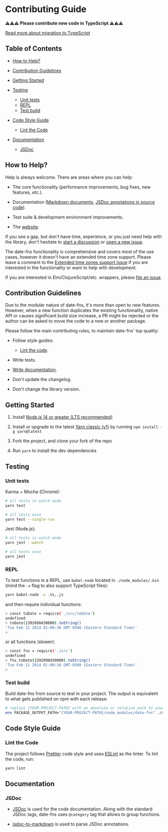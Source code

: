 # Contributing Guide

**⚠⚠⚠ Please contribute new code in TypeScript ⚠⚠⚠**

[Read more about migration to TypeScript](https://github.com/date-fns/date-fns/discussions/1932)

## Table of Contents

- [How to Help?](#how-to-help)

- [Contribution Guidelines](#contribution-guidelines)

- [Getting Started](#getting-started)

- [Testing](#testing)

  - [Unit tests](#unit-tests)  
  - [REPL](#repl)
  - [Test build](#test-build)


- [Code Style Guide](#code-style-guide)

  - [Lint the Code](#lint-the-code)

- [Documentation](#documentation)

  - [JSDoc](#jsdoc)

## How to Help?

Help is always welcome. There are areas where you can help:

- The core functionality (performance improvements, bug fixes,
  new features, etc.).

- Documentation ([Markdown documents](https://github.com/date-fns/date-fns/tree/master/docs),
  [JSDoc annotations in source code](https://github.com/date-fns/date-fns/blob/master/src/toDate/index.ts)).

- Test suite & development environment improvements.

- The [website](https://github.com/date-fns/date-fns.org).

If you see a gap, but don't have time, experience, or you just need help
with the library, don't hesitate to [start a discussion](https://github.com/date-fns/date-fns/discussions/new) or
[open a new issue](https://github.com/date-fns/date-fns/issues/new).

The date-fns functionality is comprehensive and covers most of the use cases,
however it doesn't have an extended time zone support. Please leave a comment
to the [Extended time zones support issue](https://github.com/date-fns/date-fns/issues/180)
if you are interested in the functionality or want to help with development.

If you are interested in Elm/ClojureScript/etc. wrappers,
please [file an issue](https://github.com/date-fns/date-fns/issues/new).

## Contribution Guidelines

Due to the modular nature of date-fns, it's more than open to new features.
However, when a new function duplicates the existing functionality, native API
or causes significant build size increase, a PR might be rejected or
the author can be asked to move the code to a new or another package.

Please follow the main contributing rules, to maintain date-fns' top quality:

- Follow style guides:

  - [Lint the code](#lint-the-code).

- Write tests.

- [Write documentation](#documentation).

- Don't update the changelog.

- Don't change the library version.

## Getting Started

1. Install [Node.js 14 or greater (LTS recommended)](https://nodejs.org/en/download/)

2. Install or upgrade to the latest [Yarn classic (v1)](https://classic.yarnpkg.com/en/docs/install) by running `npm install -g yarn@latest`

3. Fork the project, and clone your fork of the repo

4. Run `yarn` to install the dev dependencies

## Testing

### Unit tests

Karma + Mocha (Chrome):

```sh
# all tests in watch mode
yarn test

# all tests once
yarn test --single-run
```

Jest (Node.js):

```sh
# all tests in watch mode
yarn jest --watch

# all tests once
yarn jest
```

### REPL

To test functions in a REPL, use `babel-node` located in `./node_modules/.bin` (mind the `-x` flag to also support TypeScript files):

```sh
yarn babel-node -x .ts,.js
```

and then require individual functions:
```sh
> const toDate = require('./src/toDate')
undefined
> toDate(1392098430000).toString()
'Tue Feb 11 2014 01:00:30 GMT-0500 (Eastern Standard Time)'
>
```

or all functions (slower):
```sh
> const fns = require('./src')
undefined
> fns.toDate(1392098430000).toString()
'Tue Feb 11 2014 01:00:30 GMT-0500 (Eastern Standard Time)'
>
```

### Test build

Build date-fns from source to test in your project. The output is equivalent to what gets published on npm with each release.

```sh
# replace {YOUR-PROJECT-PATH} with an absolute or relative path to your project root
env PACKAGE_OUTPUT_PATH="{YOUR-PROJECT-PATH}/node_modules/date-fns" ./scripts/build/package.sh
```

## Code Style Guide

### Lint the Code

The project follows [Prettier] code style and uses [ESLint] as the linter.
To lint the code, run:

```bash
yarn lint
```

[prettier]: https://prettier.io/
[eslint]: https://eslint.org/

## Documentation

### JSDoc

- [JSDoc](https://jsdoc.app/) is used for the code documentation. Along with the
standard JSDoc tags, date-fns uses `@category` tag that allows
to group functions.

- [jsdoc-to-markdown](https://github.com/jsdoc2md/jsdoc-to-markdown/) is used to parse
JSDoc annotations.
